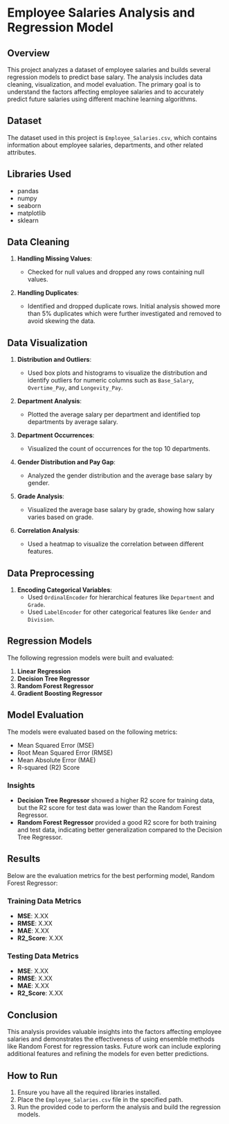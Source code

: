 # Employee Salaries Analysis and Regression Model

## Overview

This project analyzes a dataset of employee salaries and builds several regression models to predict base salary. The analysis includes data cleaning, visualization, and model evaluation. The primary goal is to understand the factors affecting employee salaries and to accurately predict future salaries using different machine learning algorithms.

## Dataset

The dataset used in this project is `Employee_Salaries.csv`, which contains information about employee salaries, departments, and other related attributes.

## Libraries Used

- pandas
- numpy
- seaborn
- matplotlib
- sklearn

## Data Cleaning

1. **Handling Missing Values**:
   - Checked for null values and dropped any rows containing null values.

2. **Handling Duplicates**:
   - Identified and dropped duplicate rows. Initial analysis showed more than 5% duplicates which were further investigated and removed to avoid skewing the data.

## Data Visualization

1. **Distribution and Outliers**:
   - Used box plots and histograms to visualize the distribution and identify outliers for numeric columns such as `Base_Salary`, `Overtime_Pay`, and `Longevity_Pay`.

2. **Department Analysis**:
   - Plotted the average salary per department and identified top departments by average salary.

3. **Department Occurrences**:
   - Visualized the count of occurrences for the top 10 departments.

4. **Gender Distribution and Pay Gap**:
   - Analyzed the gender distribution and the average base salary by gender.

5. **Grade Analysis**:
   - Visualized the average base salary by grade, showing how salary varies based on grade.

6. **Correlation Analysis**:
   - Used a heatmap to visualize the correlation between different features.

## Data Preprocessing

1. **Encoding Categorical Variables**:
   - Used `OrdinalEncoder` for hierarchical features like `Department` and `Grade`.
   - Used `LabelEncoder` for other categorical features like `Gender` and `Division`.

## Regression Models

The following regression models were built and evaluated:

1. **Linear Regression**
2. **Decision Tree Regressor**
3. **Random Forest Regressor**
4. **Gradient Boosting Regressor**

## Model Evaluation

The models were evaluated based on the following metrics:

- Mean Squared Error (MSE)
- Root Mean Squared Error (RMSE)
- Mean Absolute Error (MAE)
- R-squared (R2) Score

### Insights

- **Decision Tree Regressor** showed a higher R2 score for training data, but the R2 score for test data was lower than the Random Forest Regressor.
- **Random Forest Regressor** provided a good R2 score for both training and test data, indicating better generalization compared to the Decision Tree Regressor.

## Results

Below are the evaluation metrics for the best performing model, Random Forest Regressor:

### Training Data Metrics

- **MSE**: X.XX
- **RMSE**: X.XX
- **MAE**: X.XX
- **R2_Score**: X.XX

### Testing Data Metrics

- **MSE**: X.XX
- **RMSE**: X.XX
- **MAE**: X.XX
- **R2_Score**: X.XX

## Conclusion

This analysis provides valuable insights into the factors affecting employee salaries and demonstrates the effectiveness of using ensemble methods like Random Forest for regression tasks. Future work can include exploring additional features and refining the models for even better predictions.

## How to Run

1. Ensure you have all the required libraries installed.
2. Place the `Employee_Salaries.csv` file in the specified path.
3. Run the provided code to perform the analysis and build the regression models.

